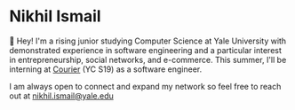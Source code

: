 # Nikhil Ismail

👋 Hey! I'm a rising junior studying Computer Science at Yale University with demonstrated experience in software engineering and a particular interest in entrepreneurship, social networks, and e-commerce. This summer, I'll be interning at <a href="https://www.courier.com/">Courier</a> (YC S19) as a software engineer.

I am always open to connect and expand my network so feel free to reach out at nikhil.ismail@yale.edu

<!--
**nikhil-ismail/nikhil-ismail** is a ✨ _special_ ✨ repository because its `README.md` (this file) appears on your GitHub profile.

Here are some ideas to get you started:

- 🔭 I’m currently working on ...
- 🌱 I’m currently learning ...
- 👯 I’m looking to collaborate on ...
- 🤔 I’m looking for help with ...
- 💬 Ask me about ...
- 📫 How to reach me: ...
- 😄 Pronouns: ...
- ⚡ Fun fact: ...
-->
